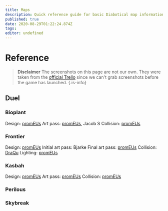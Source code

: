 ```yaml
---
title: Maps
description: Quick reference guide for basic Diabotical map information
published: true
date: 2020-08-29T01:22:24.874Z
tags: 
editor: undefined
---
```


# Reference

> **Disclaimer**
> The screenshots on this page are not our own. They were taken from the [official Trello](https://trello.com/b/0AfjvyGH/diabotical) since we can't grab screenshots before the game has launched.
{.is-info}

## Duel

### Bioplant

Design: [promEUs][1]
Art pass: [promEUs][1], Jacob S
Collision: [promEUs][1]

### Frontier

Design: [promEUs][1]
Initial art pass: Bjarke
Final art pass: [promEUs][1]
Collision: [DraQu][2]
Lighting: [promEUs][1]

### Kasbah

Design: [promEUs][1]
Art pass: [promEUs][1]
Collision: [promEUs][1]

### Perilous



### Skybreak



[1]: /players/promEUs
[2]: /players/DraQu
